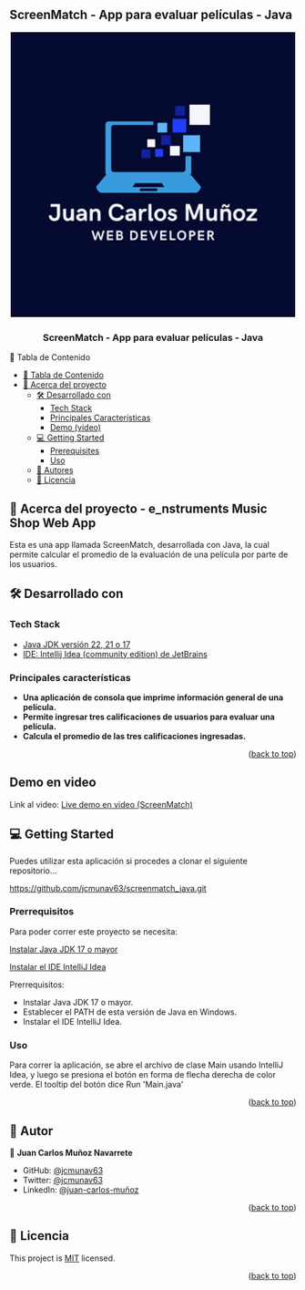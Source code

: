 ## ScreenMatch - App para evaluar películas - Java

<a name="readme-top"></a>
<div align="center">
    <img src="/logo_jcm_md.png" alt="main-logo" width="500"  height="auto" />
  <br/>
  <h3><b>ScreenMatch - App para evaluar películas - Java</b></h3>
</div>
📗 Tabla de Contenido <a name="table_of-contents"></a>

- [📗 Tabla de Contenido](#table-of-contents)
- [📖 Acerca del proyecto ](#about-project)
  - [🛠 Desarrollado con ](#-built-with-)
    - [Tech Stack ](#tech-stack-)
    - [Principales Características ](#key-features-)
    - [Demo (video)](#live-demo)
  - [💻 Getting Started ](#-getting-started-)
    - [Prerequisites](#prerequisites)
    - [Uso](#usage)
  - [👥 Autores ](#-authors-)
  - [📝 Licencia ](#-license-)


## 📖 Acerca del proyecto - e_nstruments Music Shop Web App <a name="about-project"></a>

Esta es una app llamada ScreenMatch, desarrollada con Java, la cual permite calcular el promedio de la evaluación de una película por parte de los usuarios.


## 🛠 Desarrollado con <a name="built-with"></a>

### Tech Stack <a name="tech-stack"></a>

  <ul>
    <li><a href="https://www.oracle.com/java/technologies/downloads/">Java JDK versión 22, 21 o 17</a></li>
    <li><a href="https://www.jetbrains.com/es-es/idea/download/?section=windows">IDE: Intellij Idea (community edition) de JetBrains</a></li>
  </ul>

### Principales características <a name="key-features"></a>
- **Una aplicación de consola que imprime información general de una película.**
- **Permite ingresar tres calificaciones de usuarios para evaluar una película.**
- **Calcula el promedio de las tres calificaciones ingresadas.**

<p align="right">(<a href="#readme-top">back to top</a>)</p>



## Demo en video <a name="live-demo"></a>

Link al video: <a href="https://drive.google.com/file/d/1DWoWCXuHEJfmfYRIGpnLvwYyjnR4lEuR/view?usp=sharing">Live demo en video (ScreenMatch)</a>

## 💻 Getting Started <a name="getting-started"></a>

Puedes utilizar esta aplicación si procedes a clonar el siguiente repositorio...

https://github.com/jcmunav63/screenmatch_java.git


### Prerrequisitos

Para poder correr este proyecto se necesita:

[Instalar Java JDK 17 o mayor](https://www.oracle.com/java/technologies/downloads/)

[Instalar el IDE IntelliJ Idea](https://www.jetbrains.com/es-es/idea/download/?section=windows)

Prerrequisitos:
- Instalar Java JDK 17 o mayor.
- Establecer el PATH de esta versión de Java en Windows.
- Instalar el IDE IntelliJ Idea.

### Uso

Para correr la aplicación, se abre el archivo de clase Main usando IntelliJ Idea, y luego se presiona el botón en forma de flecha derecha de color verde. El tooltip del botón dice Run 'Main.java'

<p align="right">(<a href="#readme-top">back to top</a>)</p>


## 👥 Autor <a name="authors"></a>

👤 **Juan Carlos Muñoz Navarrete**

- GitHub: [@jcmunav63](https://github.com/jcmunav63)
- Twitter: [@jcmunav63](https://twitter.com/jcmunav63)
- LinkedIn: [@juan-carlos-muñoz](https://www.linkedin.com/in/juan-carlos-mu%C3%B1oz-fullstackdev/)

<p align="right">(<a href="#readme-top">back to top</a>)</p>


## 📝 Licencia <a name="license"></a>

This project is [MIT](./LICENSE) licensed.

<p align="right">(<a href="#readme-top">back to top</a>)</p>
